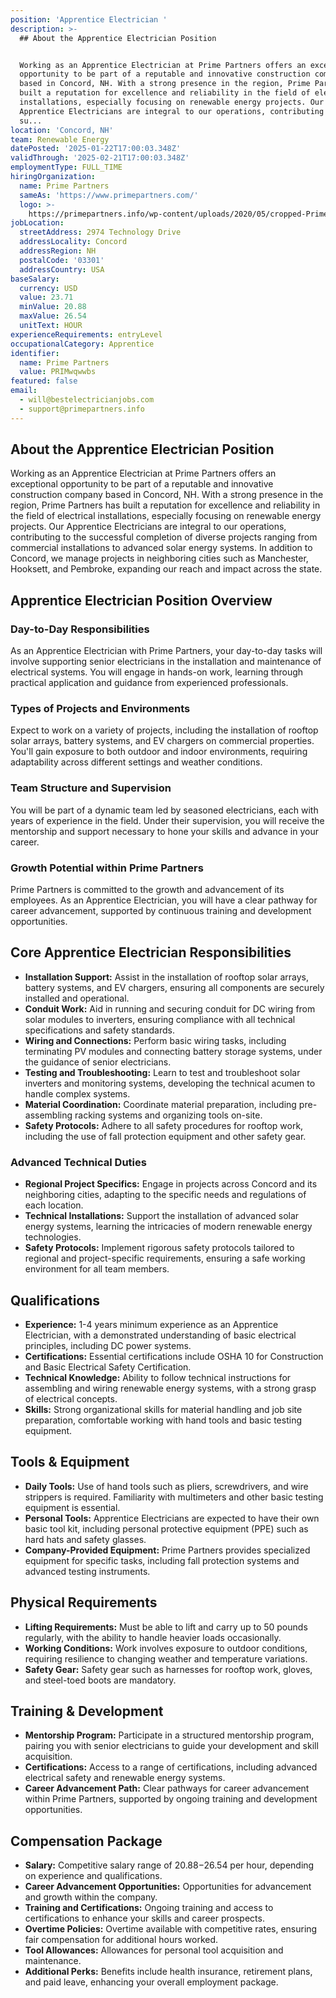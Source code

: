 ```yaml
---
position: 'Apprentice Electrician '
description: >-
  ## About the Apprentice Electrician Position


  Working as an Apprentice Electrician at Prime Partners offers an exceptional
  opportunity to be part of a reputable and innovative construction company
  based in Concord, NH. With a strong presence in the region, Prime Partners has
  built a reputation for excellence and reliability in the field of electrical
  installations, especially focusing on renewable energy projects. Our
  Apprentice Electricians are integral to our operations, contributing to the
  su...
location: 'Concord, NH'
team: Renewable Energy
datePosted: '2025-01-22T17:00:03.348Z'
validThrough: '2025-02-21T17:00:03.348Z'
employmentType: FULL_TIME
hiringOrganization:
  name: Prime Partners
  sameAs: 'https://www.primepartners.com/'
  logo: >-
    https://primepartners.info/wp-content/uploads/2020/05/cropped-Prime-Partners-Logo-NO-BG-1.png
jobLocation:
  streetAddress: 2974 Technology Drive
  addressLocality: Concord
  addressRegion: NH
  postalCode: '03301'
  addressCountry: USA
baseSalary:
  currency: USD
  value: 23.71
  minValue: 20.88
  maxValue: 26.54
  unitText: HOUR
experienceRequirements: entryLevel
occupationalCategory: Apprentice
identifier:
  name: Prime Partners
  value: PRIMwqwwbs
featured: false
email:
  - will@bestelectricianjobs.com
  - support@primepartners.info
---
```




## About the Apprentice Electrician Position

Working as an Apprentice Electrician at Prime Partners offers an exceptional opportunity to be part of a reputable and innovative construction company based in Concord, NH. With a strong presence in the region, Prime Partners has built a reputation for excellence and reliability in the field of electrical installations, especially focusing on renewable energy projects. Our Apprentice Electricians are integral to our operations, contributing to the successful completion of diverse projects ranging from commercial installations to advanced solar energy systems. In addition to Concord, we manage projects in neighboring cities such as Manchester, Hooksett, and Pembroke, expanding our reach and impact across the state.

## Apprentice Electrician Position Overview

### Day-to-Day Responsibilities

As an Apprentice Electrician with Prime Partners, your day-to-day tasks will involve supporting senior electricians in the installation and maintenance of electrical systems. You will engage in hands-on work, learning through practical application and guidance from experienced professionals. 

### Types of Projects and Environments

Expect to work on a variety of projects, including the installation of rooftop solar arrays, battery systems, and EV chargers on commercial properties. You'll gain exposure to both outdoor and indoor environments, requiring adaptability across different settings and weather conditions.

### Team Structure and Supervision

You will be part of a dynamic team led by seasoned electricians, each with years of experience in the field. Under their supervision, you will receive the mentorship and support necessary to hone your skills and advance in your career.

### Growth Potential within Prime Partners

Prime Partners is committed to the growth and advancement of its employees. As an Apprentice Electrician, you will have a clear pathway for career advancement, supported by continuous training and development opportunities.

## Core Apprentice Electrician Responsibilities

- **Installation Support:** Assist in the installation of rooftop solar arrays, battery systems, and EV chargers, ensuring all components are securely installed and operational.
- **Conduit Work:** Aid in running and securing conduit for DC wiring from solar modules to inverters, ensuring compliance with all technical specifications and safety standards.
- **Wiring and Connections:** Perform basic wiring tasks, including terminating PV modules and connecting battery storage systems, under the guidance of senior electricians.
- **Testing and Troubleshooting:** Learn to test and troubleshoot solar inverters and monitoring systems, developing the technical acumen to handle complex systems.
- **Material Coordination:** Coordinate material preparation, including pre-assembling racking systems and organizing tools on-site.
- **Safety Protocols:** Adhere to all safety procedures for rooftop work, including the use of fall protection equipment and other safety gear.

### Advanced Technical Duties

- **Regional Project Specifics:** Engage in projects across Concord and its neighboring cities, adapting to the specific needs and regulations of each location.
- **Technical Installations:** Support the installation of advanced solar energy systems, learning the intricacies of modern renewable energy technologies.
- **Safety Protocols:** Implement rigorous safety protocols tailored to regional and project-specific requirements, ensuring a safe working environment for all team members.

## Qualifications

- **Experience:** 1-4 years minimum experience as an Apprentice Electrician, with a demonstrated understanding of basic electrical principles, including DC power systems.
- **Certifications:** Essential certifications include OSHA 10 for Construction and Basic Electrical Safety Certification.
- **Technical Knowledge:** Ability to follow technical instructions for assembling and wiring renewable energy systems, with a strong grasp of electrical concepts.
- **Skills:** Strong organizational skills for material handling and job site preparation, comfortable working with hand tools and basic testing equipment.

## Tools & Equipment

- **Daily Tools:** Use of hand tools such as pliers, screwdrivers, and wire strippers is required. Familiarity with multimeters and other basic testing equipment is essential.
- **Personal Tools:** Apprentice Electricians are expected to have their own basic tool kit, including personal protective equipment (PPE) such as hard hats and safety glasses.
- **Company-Provided Equipment:** Prime Partners provides specialized equipment for specific tasks, including fall protection systems and advanced testing instruments.

## Physical Requirements

- **Lifting Requirements:** Must be able to lift and carry up to 50 pounds regularly, with the ability to handle heavier loads occasionally.
- **Working Conditions:** Work involves exposure to outdoor conditions, requiring resilience to changing weather and temperature variations.
- **Safety Gear:** Safety gear such as harnesses for rooftop work, gloves, and steel-toed boots are mandatory.

## Training & Development

- **Mentorship Program:** Participate in a structured mentorship program, pairing you with senior electricians to guide your development and skill acquisition.
- **Certifications:** Access to a range of certifications, including advanced electrical safety and renewable energy systems.
- **Career Advancement Path:** Clear pathways for career advancement within Prime Partners, supported by ongoing training and development opportunities.

## Compensation Package

- **Salary:** Competitive salary range of $20.88-$26.54 per hour, depending on experience and qualifications.
- **Career Advancement Opportunities:** Opportunities for advancement and growth within the company.
- **Training and Certifications:** Ongoing training and access to certifications to enhance your skills and career prospects.
- **Overtime Policies:** Overtime available with competitive rates, ensuring fair compensation for additional hours worked.
- **Tool Allowances:** Allowances for personal tool acquisition and maintenance.
- **Additional Perks:** Benefits include health insurance, retirement plans, and paid leave, enhancing your overall employment package.